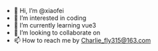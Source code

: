 - 👋 Hi, I’m @xiaofei
- 👀 I’m interested in coding
- 🌱 I’m currently learning vue3
- 💞️ I’m looking to collaborate on 
- 📫 How to reach me by Charlie_fly315@163.com 

<!---
xiaofei315/xiaofei315 is a ✨ special ✨ repository because its `README.md` (this file) appears on your GitHub profile.
You can click the Preview link to take a look at your changes.
--->
